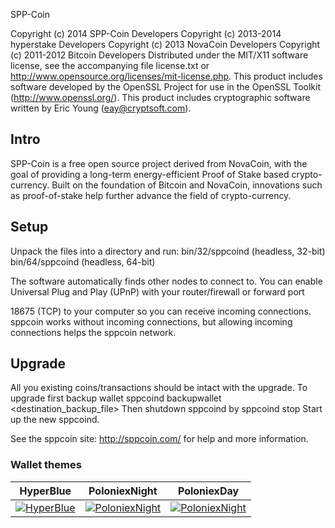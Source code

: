 


SPP-Coin

Copyright (c) 2014 SPP-Coin Developers
Copyright (c) 2013-2014 hyperstake Developers
Copyright (c) 2013 NovaCoin Developers
Copyright (c) 2011-2012 Bitcoin Developers
Distributed under the MIT/X11 software license, see the accompanying
file license.txt or http://www.opensource.org/licenses/mit-license.php.
This product includes software developed by the OpenSSL Project for use in
the OpenSSL Toolkit (http://www.openssl.org/).  This product includes
cryptographic software written by Eric Young (eay@cryptsoft.com).


Intro
-----
SPP-Coin is a free open source project derived from NovaCoin, with
the goal of providing a long-term energy-efficient Proof of Stake based crypto-currency.
Built on the foundation of Bitcoin and NovaCoin, innovations such as proof-of-stake
help further advance the field of crypto-currency.

Setup
-----
Unpack the files into a directory and run:
 bin/32/sppcoind (headless, 32-bit)
 bin/64/sppcoind (headless, 64-bit)

The software automatically finds other nodes to connect to.  You can
enable Universal Plug and Play (UPnP) with your router/firewall
or forward port 

18675 (TCP) to your computer so you can receive
incoming connections.  sppcoin works without incoming connections,
but allowing incoming connections helps the sppcoin network.


Upgrade
-------
All you existing coins/transactions should be intact with the upgrade.
To upgrade first backup wallet
sppcoind backupwallet <destination_backup_file>
Then shutdown sppcoind by
sppcoind stop
Start up the new sppcoind.


See the sppcoin site:
  http://sppcoin.com/
for help and more information.

### Wallet themes

| HyperBlue     | PoloniexNight | PoloniexDay   |
| ------------- | ------------- | ------------- |
| [![HyperBlue](https://github.com/zeewolfik/SPP-Coin/raw/master/src/qt/res/screenshots/sppcoin-hyperblue-theme-th.png)](https://github.com/zeewolfik/SPP-Coin/raw/master/src/qt/res/screenshots/sppcoin-hyperblue-theme.png) | [![PoloniexNight](https://github.com/zeewolfik/SPP-Coin/raw/master/src/qt/res/screenshots/sppcoin-poloniexnight-theme-th.png)](https://github.com/zeewolfik/SPP-Coin/raw/master/src/qt/res/screenshots/sppcoin-poloniexnight-theme.png) | [![PoloniexNight](https://github.com/zeewolfik/SPP-Coin/raw/master/src/qt/res/screenshots/sppcoin-poloniexday-theme-th.png)](https://github.com/zeewolfik/SPP-Coin/raw/master/src/qt/res/screenshots/sppcoin-poloniexday-theme.png) |




